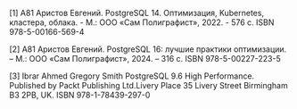 [1] А81 Аристов Евгений. PostgreSQL 14. Оптимизация, Kubernetes, кластера, облака. - М.: ООО «Сам Полиграфист», 2022. - 576 с. ISBN 978-5-00166-569-4

[2] А81 Аристов Евгений. PostgreSQL 16: лучшие практики оптимизации. – М.: ООО «Сам Полиграфист», 2024. – 316 с. ISBN 978-5-00227-223-5

[3] Ibrar Ahmed Gregory Smith PostgreSQL 9.6 High Performance. Published by Packt Publishing Ltd.Livery Place 35 Livery Street Birmingham B3 2PB, UK. ISBN 978-1-78439-297-0
